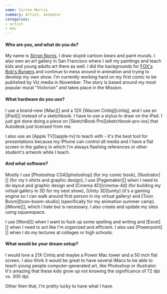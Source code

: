 ```yaml
---
name: Sirron Norris
summary: Artist, animator
categories:
- artist
- mac
---
```


#### Who are you, and what do you do?

My name is [Sirron Norris](http://www.sirronnorris.com/ "Sirron's website."), I draw stupid cartoon bears and paint murals. I also own an art gallery in San Francisco where I sell my paintings and teach kids and young adults art there as well. I did the backgrounds for [FOX's Bob's Burgers](http://www.fox.com/bobsburgers/ "The Bob's Burgers TV show site.") and continue to mess around in animation and trying to develop my own show. I'm currently working hard on my first comic to be published by Viz media in November. The story is based around my most popular mural "Victorion" and takes place in the Mission.

#### What hardware do you use?

I use a brand-new [iMac][] and a 12X [Wacom Cintiq][cintiq], and I use an [iPad][] instead of a sketchbook. I have to use a stylus to draw on the iPad. I just got done doing a piece on [SketchBook Pro][sketchbook-pro-ios] that Autodesk just licensed from me.

I also use an [Apple TV][apple-tv] to teach with - it's the best tool for presentations because my iPhone can control all media and I have a flat screen in the gallery in which I'm always flashing references or other student's artwork while I teach.

#### And what software?

Mostly I use [Photoshop CS4][photoshop] (for my comic book), [Illustrator][] (for my t-shirts and graphic design), I use [Pagemaker][] when I need to do layout and graphic design and [Cinema 4D][cinema-4d] (for building my virtual gallery in 3D for my next show), [Unity 3D][unity] (it's a gaming engine so I can walk around first person in my virtual gallery) and [Toon Boom][toon-boom-studio] (specifically for my animation summer camp). [iMovie][], which I hate but is necessary. I also create and update my sites using squarespace.

I use [Word][] when I want to fuck up some spelling and writing and [Excel][] when I need to act like I'm organized and efficient. I also use [Powerpoint][] when I do my lectures at colleges or high schools.

#### What would be your dream setup?

I would love a 21X Cintiq and maybe a Power Mac tower and a 50 inch flat screen. I also think it would be great to have several iMacs to be able to teach young people computer-generated art, like Photoshop or illustrator. It's amazing that these kids grow up not knowing the significance of 72 dpi vs. 300 dpi.

Other then that, I'm pretty lucky to have what I have.